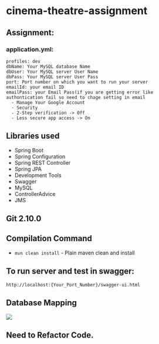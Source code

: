 # cinema-theatre-assignment

## Assignment:

### application.yml:
```
profiles: dev
dbName: Your MySQL database Name
dbUser: Your MySQL server User Name
dbPass: Your MySQL server User Pass
port: Port number on which you want to run your server
emailId: your email ID
emailPass: your Email Pass(if you are getting error like authontication fail so need to chage setting in email
  - Manage Your Google Account
  - Security
  - 2-Step verification -> Off
  - Less secure app access -> On
```

## Libraries used
- Spring Boot
- Spring Configuration
- Spring REST Controller
- Spring JPA
- Development Tools
- Swagger
- MySQL
- ControllerAdvice
- JMS

## Git 2.10.0

## Compilation Command
- `mvn clean install` - Plain maven clean and install

## To run server and test in swagger:
`http://localhost:{Your_Port_Number}/swagger-ui.html`

## Database Mapping
![](https://user-images.githubusercontent.com/25608527/93095620-f6068e80-f6c0-11ea-92d7-da54660a3f62.png)


## Need to Refactor Code.
